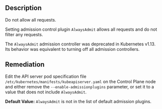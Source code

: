 ## Description

Do not allow all requests.

Setting admission control plugin `AlwaysAdmit` allows all requests and do not filter any requests.

The `AlwaysAdmit` admission controller was deprecated in Kubernetes v1.13. Its behavior was equivalent to turning off all admission controllers.

## Remediation

Edit the API server pod specification file `/etc/kubernetes/manifests/kubeapiserver.yaml` on the Control Plane node and either remove the `--enable-admissionplugins` parameter, or set it to a value that does not include `AlwaysAdmit`.

**Default Value:** `AlwaysAdmit` is not in the list of default admission plugins.